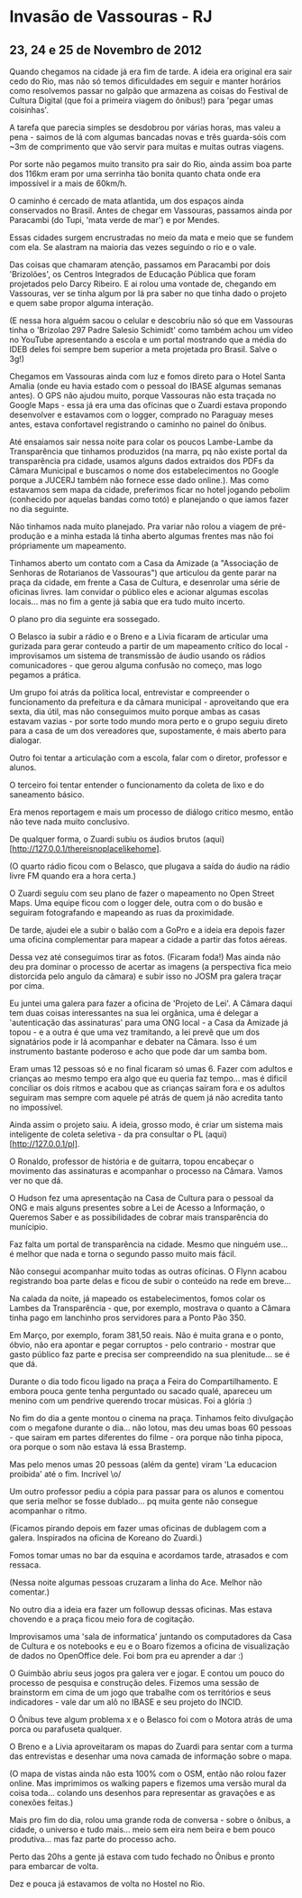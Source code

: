 # Invasão de Vassouras - RJ
## 23, 24 e 25 de Novembro de 2012

Quando chegamos na cidade já era fim de tarde. A ideia era original era sair cedo do Rio, mas não só temos dificuldades em seguir e manter horários como resolvemos passar no galpão que armazena as coisas do Festival de Cultura Digital (que foi a primeira viagem do ônibus!) para 'pegar umas coisinhas'.

A tarefa que parecia simples se desdobrou por várias horas, mas valeu a pena - saimos de lá com algumas bancadas novas e três guarda-sóis com ~3m de comprimento que vão servir para muitas e muitas outras viagens.

Por sorte não pegamos muito transito pra sair do Rio, ainda assim boa parte dos 116km eram por uma serrinha tão bonita quanto chata onde era impossível ir a mais de 60km/h.

O caminho é cercado de mata atlantida, um dos espaços ainda conservados no Brasil. Antes de chegar em Vassouras, passamos ainda por Paracambi (do Tupi, 'mata verde de mar') e por Mendes.

Essas cidades surgem encrustradas no meio da mata e meio que se fundem com ela. Se alastram na maioria das vezes seguindo o rio e o vale.

Das coisas que chamaram atenção, passamos em Paracambi por dois 'Brizolões', os Centros Integrados de Educação Pública que foram projetados pelo Darcy Ribeiro. E ai rolou uma vontade de, chegando em Vassouras, ver se tinha algum por lá pra saber no que tinha dado o projeto e quem sabe propor alguma interação.

(E nessa hora alguém sacou o celular e descobriu não só que em Vassouras tinha o 'Brizolao 297 Padre Salesio Schimidt' como também achou um vídeo no YouTube apresentando a escola e um portal mostrando que a média do IDEB deles foi sempre bem superior a meta projetada pro Brasil. Salve o 3g!)

Chegamos em Vassouras ainda com luz e fomos direto para o Hotel Santa Amalia (onde eu havia estado com o pessoal do IBASE algumas semanas antes). O GPS não ajudou muito, porque Vassouras não esta traçada no Google Maps - essa já era uma das ofícinas que o Zuardi estava propondo desenvolver e estavamos com o logger, comprado no Paraguay meses antes, estava confortavel registrando o caminho no painel do ônibus.

Até ensaiamos sair nessa noite para colar os poucos Lambe-Lambe da Transparência que tinhamos produzidos (na marra, pq não existe portal da transparência pra cidade, usamos alguns dados extraidos dos PDFs da Câmara Municipal e buscamos o nome dos estabelecimentos no Google porque a JUCERJ também não fornece esse dado online.). Mas como estavamos sem mapa da cidade, preferimos ficar no hotel jogando pebolim (conhecido por aquelas bandas como totó) e planejando o que iamos fazer no dia seguinte.

Não tinhamos nada muito planejado. Pra variar não rolou a viagem de pré-produção e a minha estada lá tinha aberto algumas frentes mas não foi própriamente um mapeamento.

Tinhamos aberto um contato com a Casa da Amizade (a "Associação de Senhoras de Rotarianos de Vassouras") que articulou da gente parar na praça da cidade, em frente a Casa de Cultura, e desenrolar uma série de oficinas livres. Iam convidar o público eles e acionar algumas escolas locais... mas no fim a gente já sabia que era tudo muito incerto.

O plano pro dia seguinte era sossegado.

O Belasco ia subir a rádio e o Breno e a Livia ficaram de articular uma gurizada para gerar conteudo a partir de um mapeamento crítico do local - improvisamos um sistema de transmissão de áudio usando os rádios  comunicadores - que gerou alguma confusão no começo, mas logo pegamos a prática. 

Um grupo foi atrás da política local, entrevistar e compreender o funcionamento da prefeitura e da câmara municipal - aproveitando que era sexta, dia útil, mas não conseguimos muito porque ambas as casas estavam vazias - por sorte todo mundo mora perto e o grupo seguiu direto para a casa de um dos vereadores que, supostamente, é mais aberto para dialogar.

Outro foi tentar a articulação com a escola, falar com o diretor, professor e alunos.

O terceiro foi tentar entender o funcionamento da coleta de lixo e do saneamento básico.

Era menos reportagem e mais um processo de diálogo critico mesmo, então não teve nada muito conclusivo.

De qualquer forma, o Zuardi subiu os áudios brutos (aqui)[http://127.0.0.1/thereisnoplacelikehome].

(O quarto rádio ficou com o Belasco, que plugava a saída do áudio na rádio livre FM quando era a hora certa.)

O Zuardi seguiu com seu plano de fazer o mapeamento no Open Street Maps. Uma equipe ficou com o logger dele, outra com o do busão e seguiram fotografando e mapeando as ruas da proximidade.

De tarde, ajudei ele a subir o balão com a GoPro e a ideia era depois fazer uma oficina complementar para mapear a cidade a partir das fotos aéreas.

Dessa vez até conseguimos tirar as fotos. (Ficaram foda!) Mas ainda não deu pra dominar o processo de acertar as imagens (a perspectiva fica meio distorcida pelo angulo da câmara) e subir isso no JOSM pra galera traçar por cima.

Eu juntei uma galera para fazer a oficina de 'Projeto de Lei'. A Câmara daqui tem duas coisas interessantes na sua lei orgânica, uma é delegar a 'autenticação das assinaturas' para uma ONG local - a Casa da Amizade já topou - e a outra é que uma vez tramitando, a lei prevê que um dos signatários pode ir lá acompanhar e debater na Câmara. Isso é um instrumento bastante poderoso e acho que pode dar um samba bom.

Eram umas 12 pessoas só e no final ficaram só umas 6. Fazer com adultos e crianças ao mesmo tempo era algo que eu queria faz tempo... mas é dificil conciliar os dois ritmos e acabou que as crianças sairam fora e os adultos seguiram mas sempre com aquele pé atrás de quem já não acredita tanto no impossível.

Ainda assim o projeto saiu. A ideia, grosso modo, é criar um sistema mais inteligente de coleta seletiva - da pra consultar o PL (aqui)[http://127.0.0.1/pl].

O Ronaldo, professor de história e de guitarra, topou encabeçar o movimento das assinaturas e acompanhar o processo na Câmara. Vamos ver no que dá.

O Hudson fez uma apresentação na Casa de Cultura para o pessoal da ONG e mais alguns presentes sobre a Lei de Acesso a Informação, o Queremos Saber e as possibilidades de cobrar mais transparência do munícipio.

Faz falta um portal de transparência na cidade. Mesmo que ninguém use... é melhor que nada e torna o segundo passo muito mais fácil.

Não consegui acompanhar muito todas as outras ofícinas. O Flynn acabou registrando boa parte delas e ficou de subir o conteúdo na rede em breve...

Na calada da noite, já mapeado os estabelecimentos, fomos colar os Lambes da Transparência - que, por exemplo, mostrava o quanto a Câmara tinha pago em lanchinho pros servidores para a Ponto Pão 350.

Em Março, por exemplo, foram 381,50 reais. Não é muita grana e o ponto, óbvio, não era apontar e pegar corruptos - pelo contrario - mostrar que gasto público faz parte e precisa ser compreendido na sua plenitude... se é que dá.

Durante o dia todo ficou ligado na praça a Feira do Compartilhamento. E embora pouca gente tenha perguntado ou sacado qualé, apareceu um menino com um pendrive querendo trocar músicas. Foi a glória :)

No fim do dia a gente montou o cinema na praça. Tinhamos feito divulgação com o megafone durante o dia... não lotou, mas deu umas boas 60 pessoas - que sairam em partes diferentes do filme - ora porque não tinha pipoca, ora porque o som não estava lá essa Brastemp.

Mas pelo menos umas 20 pessoas (além da gente) viram 'La educacion proibida' até o fim. Incrível \o/

Um outro professor pediu a cópia para passar para os alunos e comentou que seria melhor se fosse dublado... pq muita gente não consegue acompanhar o ritmo.

(Ficamos pirando depois em fazer umas oficinas de dublagem com a galera. Inspirados na oficina de Koreano do Zuardi.)

Fomos tomar umas no bar da esquina e acordamos tarde, atrasados e com ressaca.

(Nessa noite algumas pessoas cruzaram a linha do Ace. Melhor não comentar.)

No outro dia a ideia era fazer um followup dessas oficinas. Mas estava chovendo e a praça ficou meio fora de cogitação.

Improvisamos uma 'sala de informatica' juntando os computadores da Casa de Cultura e os notebooks e eu e o Boaro fizemos a oficina de visualização de dados no OpenOffice dele. Foi bom pra eu aprender a dar :)

O Guimbão abriu seus jogos pra galera ver e jogar. E contou um pouco do processo de pesquisa e construção deles. Fizemos uma sessão de brainstorm em cima de um jogo que trabalhe com os territórios e seus indicadores - vale dar um alô no IBASE e seu projeto do INCID.

O Ônibus teve algum problema x e o Belasco foi com o Motora atrás de uma porca ou parafuseta qualquer.

O Breno e a Livia aproveitaram os mapas do Zuardi para sentar com a turma das entrevistas e desenhar uma nova camada de informação sobre o mapa.

(O mapa de vistas ainda não esta 100% com o OSM, então não rolou fazer online. Mas imprimimos os walking papers e fizemos uma versão mural da coisa toda... colando uns desenhos para representar as gravações e as conexões feitas.)

Mais pro fim do dia, rolou uma grande roda de conversa - sobre o ônibus, a cidade, o universo e tudo mais... meio sem eira nem beira e bem pouco produtiva... mas faz parte do processo acho.

Perto das 20hs a gente já estava com tudo fechado no Ônibus e pronto para embarcar de volta.

Dez e pouca já estavamos de volta no Hostel no Rio.